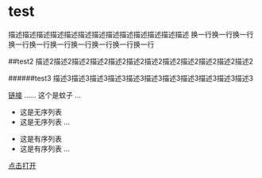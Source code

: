 # test
描述描述描述描述描述描述描述描述描述描述描述描述描述
换一行换一行换一行换一行换一行换一行换一行换一行换一行换一行

##test2
描述2描述2描述2描述2描述2描述2描述2描述2描述2描述2描述2描述2

######test3
描述3描述3描述3描述3描述3描述3描述3描述3描述3描述3描述3

[链接](http://www.baidu.com)
......
这个是蚊子
...

- 这是无序列表
- 这是无序列表
...
* 这是有序列表
* 这是有序列表
...

[点击打开](http://www.baidu.com)